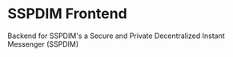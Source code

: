 # SSPDIM Frontend

Backend for SSPDIM's a Secure and Private Decentralized Instant Messenger (SSPDIM)
